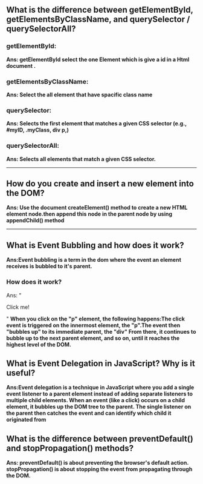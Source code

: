 ## What is the difference between getElementById, getElementsByClassName, and querySelector / querySelectorAll?

### getElementById:

**Ans: getElementById select the one Element which is give a id in a Html document .**

### getElementsByClassName:

**Ans: Select the all element that have spacific class name**

### querySelector:
 
**Ans: Selects the first element that matches a given CSS selector (e.g., #myID, .myClass, div p,)**

### querySelectorAll:

**Ans: Selects all elements that match a given CSS selector.**


----------------------------------------------------------------------------------------------------------



## How do you create and insert a new element into the DOM?


**Ans: Use the document createElement() method to create a new HTML element node.then append this node in the parent node  by using appendChild() method**

----------------------------------------------------------------------------------------------------------


## What is Event Bubbling and how does it work?



**Ans:Event bubbling is a term in the dom where the event an element receives is bubbled to it's parent.**

### How does it work?

Ans: "<div id="container"><p id="text">Click me!</p></div>"
**When you click on the "p" element, the following happens:The click event is triggered on the innermost element, the "p".The event then "bubbles up" to its immediate parent, the "div"
From there, it continues to bubble up to the next parent element, and so on, until it reaches the highest level of the DOM.**



## What is Event Delegation in JavaScript? Why is it useful?

**Ans:Event delegation is a technique in JavaScript where you add a single event listener to a parent element instead of adding separate listeners to multiple child elements. When an event (like a click) occurs on a child element, it bubbles up the DOM tree to the parent. The single listener on the parent then catches the event and can identify which child it originated from**






## What is the difference between preventDefault() and stopPropagation() methods?

**Ans: preventDefault() is about preventing the browser's default action.**
**stopPropagation() is about stopping the event from propagating through the DOM.**
